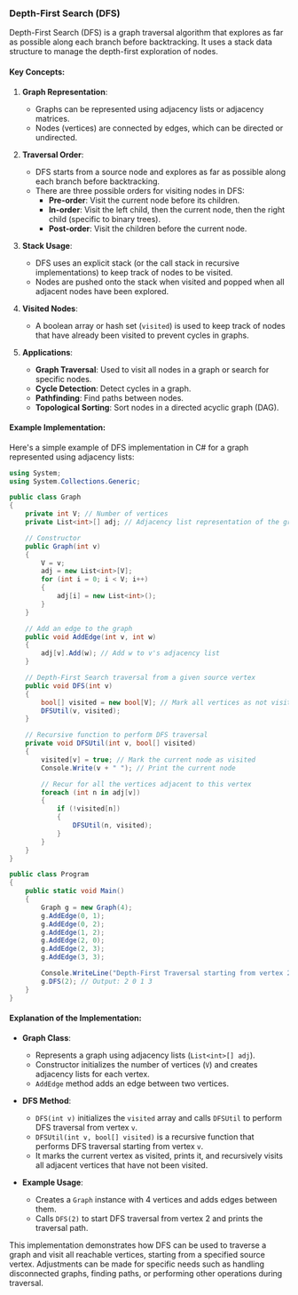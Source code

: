 ### Depth-First Search (DFS)

Depth-First Search (DFS) is a graph traversal algorithm that explores as far as possible along each branch before backtracking. It uses a stack data structure to manage the depth-first exploration of nodes.

#### Key Concepts:

1. **Graph Representation**:
   - Graphs can be represented using adjacency lists or adjacency matrices.
   - Nodes (vertices) are connected by edges, which can be directed or undirected.

2. **Traversal Order**:
   - DFS starts from a source node and explores as far as possible along each branch before backtracking.
   - There are three possible orders for visiting nodes in DFS:
     - **Pre-order**: Visit the current node before its children.
     - **In-order**: Visit the left child, then the current node, then the right child (specific to binary trees).
     - **Post-order**: Visit the children before the current node.

3. **Stack Usage**:
   - DFS uses an explicit stack (or the call stack in recursive implementations) to keep track of nodes to be visited.
   - Nodes are pushed onto the stack when visited and popped when all adjacent nodes have been explored.

4. **Visited Nodes**:
   - A boolean array or hash set (`visited`) is used to keep track of nodes that have already been visited to prevent cycles in graphs.

5. **Applications**:
   - **Graph Traversal**: Used to visit all nodes in a graph or search for specific nodes.
   - **Cycle Detection**: Detect cycles in a graph.
   - **Pathfinding**: Find paths between nodes.
   - **Topological Sorting**: Sort nodes in a directed acyclic graph (DAG).

#### Example Implementation:

Here's a simple example of DFS implementation in C# for a graph represented using adjacency lists:

```csharp
using System;
using System.Collections.Generic;

public class Graph
{
    private int V; // Number of vertices
    private List<int>[] adj; // Adjacency list representation of the graph

    // Constructor
    public Graph(int v)
    {
        V = v;
        adj = new List<int>[V];
        for (int i = 0; i < V; i++)
        {
            adj[i] = new List<int>();
        }
    }

    // Add an edge to the graph
    public void AddEdge(int v, int w)
    {
        adj[v].Add(w); // Add w to v's adjacency list
    }

    // Depth-First Search traversal from a given source vertex
    public void DFS(int v)
    {
        bool[] visited = new bool[V]; // Mark all vertices as not visited
        DFSUtil(v, visited);
    }

    // Recursive function to perform DFS traversal
    private void DFSUtil(int v, bool[] visited)
    {
        visited[v] = true; // Mark the current node as visited
        Console.Write(v + " "); // Print the current node

        // Recur for all the vertices adjacent to this vertex
        foreach (int n in adj[v])
        {
            if (!visited[n])
            {
                DFSUtil(n, visited);
            }
        }
    }
}

public class Program
{
    public static void Main()
    {
        Graph g = new Graph(4);
        g.AddEdge(0, 1);
        g.AddEdge(0, 2);
        g.AddEdge(1, 2);
        g.AddEdge(2, 0);
        g.AddEdge(2, 3);
        g.AddEdge(3, 3);

        Console.WriteLine("Depth-First Traversal starting from vertex 2:");
        g.DFS(2); // Output: 2 0 1 3
    }
}
```

#### Explanation of the Implementation:

- **Graph Class**:
  - Represents a graph using adjacency lists (`List<int>[] adj`).
  - Constructor initializes the number of vertices (`V`) and creates adjacency lists for each vertex.
  - `AddEdge` method adds an edge between two vertices.

- **DFS Method**:
  - `DFS(int v)` initializes the `visited` array and calls `DFSUtil` to perform DFS traversal from vertex `v`.
  - `DFSUtil(int v, bool[] visited)` is a recursive function that performs DFS traversal starting from vertex `v`.
  - It marks the current vertex as visited, prints it, and recursively visits all adjacent vertices that have not been visited.

- **Example Usage**:
  - Creates a `Graph` instance with 4 vertices and adds edges between them.
  - Calls `DFS(2)` to start DFS traversal from vertex 2 and prints the traversal path.

This implementation demonstrates how DFS can be used to traverse a graph and visit all reachable vertices, starting from a specified source vertex. Adjustments can be made for specific needs such as handling disconnected graphs, finding paths, or performing other operations during traversal.